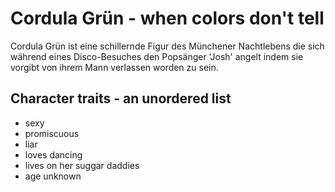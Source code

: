 # Cordula Grün - when colors don't tell

Cordula Grün ist eine schillernde Figur des Münchener Nachtlebens
die sich während eines Disco-Besuches den Popsänger 'Josh' angelt
indem sie vorgibt von ihrem Mann verlassen worden zu sein.

## Character traits - an unordered list
* sexy
* promiscuous
* liar
* loves dancing
* lives on her suggar daddies
* age unknown
